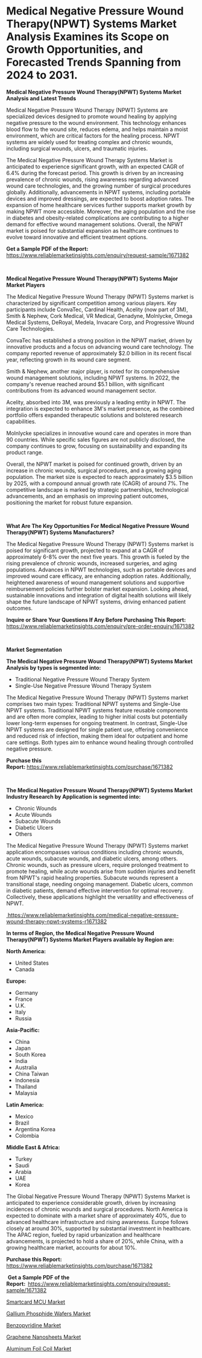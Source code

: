 <p><h1>Medical Negative Pressure Wound Therapy(NPWT) Systems Market Analysis Examines its Scope on Growth Opportunities, and Forecasted Trends Spanning from 2024 to 2031.</h1></p><p><strong>Medical Negative Pressure Wound Therapy(NPWT) Systems Market Analysis and Latest Trends</strong></p>
<p><p>Medical Negative Pressure Wound Therapy (NPWT) Systems are specialized devices designed to promote wound healing by applying negative pressure to the wound environment. This technology enhances blood flow to the wound site, reduces edema, and helps maintain a moist environment, which are critical factors for the healing process. NPWT systems are widely used for treating complex and chronic wounds, including surgical wounds, ulcers, and traumatic injuries.</p><p>The Medical Negative Pressure Wound Therapy Systems Market is anticipated to experience significant growth, with an expected CAGR of 6.4% during the forecast period. This growth is driven by an increasing prevalence of chronic wounds, rising awareness regarding advanced wound care technologies, and the growing number of surgical procedures globally. Additionally, advancements in NPWT systems, including portable devices and improved dressings, are expected to boost adoption rates. The expansion of home healthcare services further supports market growth by making NPWT more accessible. Moreover, the aging population and the rise in diabetes and obesity-related complications are contributing to a higher demand for effective wound management solutions. Overall, the NPWT market is poised for substantial expansion as healthcare continues to evolve toward innovative and efficient treatment options.</p></p>
<p><strong>Get a Sample PDF of the Report:&nbsp;</strong> <a href="https://www.reliablemarketinsights.com/enquiry/request-sample/1671382?utm_campaign=1518&utm_medium=2&utm_source=Github&utm_content=ia&utm_term=10102024&utm_id=medical-negative-pressure-wound-therapynpwt-systems">https://www.reliablemarketinsights.com/enquiry/request-sample/1671382</a></p>
<p>&nbsp;</p>
<p><strong>Medical Negative Pressure Wound Therapy(NPWT) Systems Major Market Players</strong></p>
<p><p>The Medical Negative Pressure Wound Therapy (NPWT) Systems market is characterized by significant competition among various players. Key participants include ConvaTec, Cardinal Health, Acelity (now part of 3M), Smith & Nephew, Cork Medical, VR Medical, Genadyne, Molnlycke, Omega Medical Systems, DeRoyal, Medela, Invacare Corp, and Progressive Wound Care Technologies.</p><p>ConvaTec has established a strong position in the NPWT market, driven by innovative products and a focus on advancing wound care technology. The company reported revenue of approximately $2.0 billion in its recent fiscal year, reflecting growth in its wound care segment.</p><p>Smith & Nephew, another major player, is noted for its comprehensive wound management solutions, including NPWT systems. In 2022, the company's revenue reached around $5.1 billion, with significant contributions from its advanced wound management sector.</p><p>Acelity, absorbed into 3M, was previously a leading entity in NPWT. The integration is expected to enhance 3M's market presence, as the combined portfolio offers expanded therapeutic solutions and bolstered research capabilities.</p><p>Molnlycke specializes in innovative wound care and operates in more than 90 countries. While specific sales figures are not publicly disclosed, the company continues to grow, focusing on sustainability and expanding its product range.</p><p>Overall, the NPWT market is poised for continued growth, driven by an increase in chronic wounds, surgical procedures, and a growing aging population. The market size is expected to reach approximately $3.5 billion by 2025, with a compound annual growth rate (CAGR) of around 7%. The competitive landscape is marked by strategic partnerships, technological advancements, and an emphasis on improving patient outcomes, positioning the market for robust future expansion.</p></p>
<p>&nbsp;</p>
<p><strong>What Are The Key Opportunities For Medical Negative Pressure Wound Therapy(NPWT) Systems Manufacturers?</strong></p>
<p><p>The Medical Negative Pressure Wound Therapy (NPWT) Systems market is poised for significant growth, projected to expand at a CAGR of approximately 6-8% over the next five years. This growth is fueled by the rising prevalence of chronic wounds, increased surgeries, and aging populations. Advances in NPWT technologies, such as portable devices and improved wound care efficacy, are enhancing adoption rates. Additionally, heightened awareness of wound management solutions and supportive reimbursement policies further bolster market expansion. Looking ahead, sustainable innovations and integration of digital health solutions will likely shape the future landscape of NPWT systems, driving enhanced patient outcomes.</p></p>
<p><strong>Inquire or Share Your Questions If Any Before Purchasing This Report:</strong> <a href="https://www.reliablemarketinsights.com/enquiry/pre-order-enquiry/1671382?utm_campaign=1518&utm_medium=2&utm_source=Github&utm_content=ia&utm_term=10102024&utm_id=medical-negative-pressure-wound-therapynpwt-systems">https://www.reliablemarketinsights.com/enquiry/pre-order-enquiry/1671382</a></p>
<p>&nbsp;</p>
<p><strong>Market Segmentation</strong></p>
<p><strong>The Medical Negative Pressure Wound Therapy(NPWT) Systems Market Analysis by types is segmented into:</strong></p>
<p><ul><li>Traditional Negative Pressure Wound Therapy System</li><li>Single-Use Negative Pressure Wound Therapy System</li></ul></p>
<p><p>The Medical Negative Pressure Wound Therapy (NPWT) Systems market comprises two main types: Traditional NPWT systems and Single-Use NPWT systems. Traditional NPWT systems feature reusable components and are often more complex, leading to higher initial costs but potentially lower long-term expenses for ongoing treatment. In contrast, Single-Use NPWT systems are designed for single patient use, offering convenience and reduced risk of infection, making them ideal for outpatient and home care settings. Both types aim to enhance wound healing through controlled negative pressure.</p></p>
<p><strong>Purchase this Report:&nbsp;</strong><a href="https://www.reliablemarketinsights.com/purchase/1671382?utm_campaign=1518&utm_medium=2&utm_source=Github&utm_content=ia&utm_term=10102024&utm_id=medical-negative-pressure-wound-therapynpwt-systems">https://www.reliablemarketinsights.com/purchase/1671382</a></p>
<p>&nbsp;</p>
<p><strong>The Medical Negative Pressure Wound Therapy(NPWT) Systems Market Industry Research by Application is segmented into:</strong></p>
<p><ul><li>Chronic Wounds</li><li>Acute Wounds</li><li>Subacute Wounds</li><li>Diabetic Ulcers</li><li>Others</li></ul></p>
<p><p>The Medical Negative Pressure Wound Therapy (NPWT) Systems market application encompasses various conditions including chronic wounds, acute wounds, subacute wounds, and diabetic ulcers, among others. Chronic wounds, such as pressure ulcers, require prolonged treatment to promote healing, while acute wounds arise from sudden injuries and benefit from NPWT's rapid healing properties. Subacute wounds represent a transitional stage, needing ongoing management. Diabetic ulcers, common in diabetic patients, demand effective intervention for optimal recovery. Collectively, these applications highlight the versatility and effectiveness of NPWT.</p></p>
<p><a href="https://www.reliablemarketinsights.com/medical-negative-pressure-wound-therapy-npwt-systems-r1671382?utm_campaign=1518&utm_medium=2&utm_source=Github&utm_content=ia&utm_term=10102024&utm_id=medical-negative-pressure-wound-therapynpwt-systems">&nbsp;https://www.reliablemarketinsights.com/medical-negative-pressure-wound-therapy-npwt-systems-r1671382</a></p>
<p><strong>In terms of Region, the Medical Negative Pressure Wound Therapy(NPWT) Systems Market Players available by Region are:</strong></p>
<p>
    <p> <strong> North America: </strong>
        <ul>
            <li>United States</li>
            <li>Canada</li>
        </ul>
        </p> 
    <p> <strong> Europe: </strong>
        <ul>
            <li>Germany</li>
            <li>France</li>
            <li>U.K.</li>
            <li>Italy</li>
            <li>Russia</li>
        </ul>
        </p> 
    <p> <strong> Asia-Pacific: </strong>
        <ul>
            <li>China</li>
            <li>Japan</li>
            <li>South Korea</li>
            <li>India</li>
            <li>Australia</li>
            <li>China Taiwan</li>
            <li>Indonesia</li>
            <li>Thailand</li>
            <li>Malaysia</li>
        </ul>
        </p> 
    <p> <strong> Latin America: </strong>
        <ul>
            <li>Mexico</li>
            <li>Brazil</li>
            <li>Argentina Korea</li>
            <li>Colombia</li>
        </ul>
        </p> 
    <p> <strong> Middle East & Africa: </strong>
        <ul>
            <li>Turkey</li>
            <li>Saudi</li>
            <li>Arabia</li>
            <li>UAE</li>
            <li>Korea</li>
        </ul>
    </p>
    </p>
<p><p>The Global Negative Pressure Wound Therapy (NPWT) Systems Market is anticipated to experience considerable growth, driven by increasing incidences of chronic wounds and surgical procedures. North America is expected to dominate with a market share of approximately 40%, due to advanced healthcare infrastructure and rising awareness. Europe follows closely at around 30%, supported by substantial investment in healthcare. The APAC region, fueled by rapid urbanization and healthcare advancements, is projected to hold a share of 20%, while China, with a growing healthcare market, accounts for about 10%.</p></p>
<p><strong>Purchase this Report: </strong><a href="https://www.reliablemarketinsights.com/purchase/1671382?utm_campaign=1518&utm_medium=2&utm_source=Github&utm_content=ia&utm_term=10102024&utm_id=medical-negative-pressure-wound-therapynpwt-systems">https://www.reliablemarketinsights.com/purchase/1671382</a></p>
<p>&nbsp;<strong>Get a Sample PDF of the Report:&nbsp;&nbsp;</strong><a href="https://www.reliablemarketinsights.com/enquiry/request-sample/1671382?utm_campaign=1518&utm_medium=2&utm_source=Github&utm_content=ia&utm_term=10102024&utm_id=medical-negative-pressure-wound-therapynpwt-systems">https://www.reliablemarketinsights.com/enquiry/request-sample/1671382</a></p>
<p><strong></strong></p>
<p><p><a href="https://www.linkedin.com/pulse/global-smartcard-mcu-market-opportunities-challenges2024-2031-czzve?utm_campaign=1518&utm_medium=2&utm_source=Github&utm_content=ia&utm_term=10102024&utm_id=medical-negative-pressure-wound-therapynpwt-systems">Smartcard MCU Market</a></p><p><a href="https://www.linkedin.com/pulse/gallium-phosphide-wafers-sector-surge-124-growth-roadmap-2031-6t7nf?utm_campaign=1518&utm_medium=2&utm_source=Github&utm_content=ia&utm_term=10102024&utm_id=medical-negative-pressure-wound-therapynpwt-systems">Gallium Phosphide Wafers Market</a></p><p><a href="https://www.linkedin.com/pulse/global-benzopyridine-industry-types-applications-market-players-rmj9f?utm_campaign=1518&utm_medium=2&utm_source=Github&utm_content=ia&utm_term=10102024&utm_id=medical-negative-pressure-wound-therapynpwt-systems">Benzopyridine Market</a></p><p><a href="https://www.linkedin.com/pulse/global-graphene-nanosheets-industry-analysis-report-market-ostqe?utm_campaign=1518&utm_medium=2&utm_source=Github&utm_content=ia&utm_term=10102024&utm_id=medical-negative-pressure-wound-therapynpwt-systems">Graphene Nanosheets Market</a></p><p><a href="https://www.linkedin.com/pulse/surfing-aluminum-foil-coil-wave-riding-market-currents-2031-kjzaf?utm_campaign=1518&utm_medium=2&utm_source=Github&utm_content=ia&utm_term=10102024&utm_id=medical-negative-pressure-wound-therapynpwt-systems">Aluminum Foil Coil Market</a></p></p>